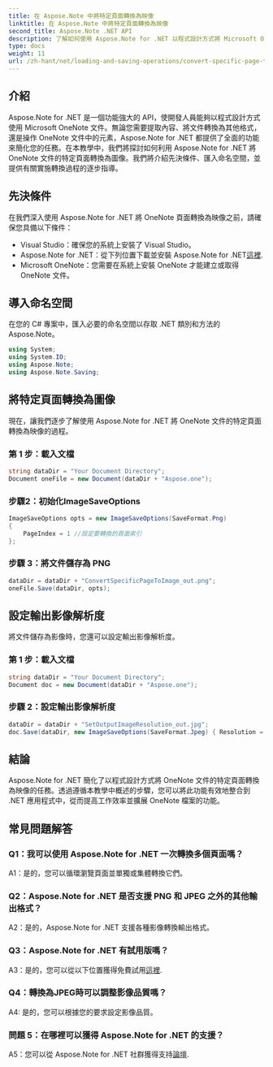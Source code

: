 ```yaml
---
title: 在 Aspose.Note 中將特定頁面轉換為映像
linktitle: 在 Aspose.Note 中將特定頁面轉換為映像
second_title: Aspose.Note .NET API
description: 了解如何使用 Aspose.Note for .NET 以程式設計方式將 Microsoft OneNote 文件的特定頁面轉換為映像。
type: docs
weight: 11
url: /zh-hant/net/loading-and-saving-operations/convert-specific-page-to-image/
---
```

## 介紹

Aspose.Note for .NET 是一個功能強大的 API，使開發人員能夠以程式設計方式使用 Microsoft OneNote 文件。無論您需要提取內容、將文件轉換為其他格式，還是操作 OneNote 文件中的元素，Aspose.Note for .NET 都提供了全面的功能來簡化您的任務。在本教學中，我們將探討如何利用 Aspose.Note for .NET 將 OneNote 文件的特定頁面轉換為圖像。我們將介紹先決條件、匯入命名空間，並提供有關實施轉換過程的逐步指導。

## 先決條件

在我們深入使用 Aspose.Note for .NET 將 OneNote 頁面轉換為映像之前，請確保您具備以下條件：

- Visual Studio：確保您的系統上安裝了 Visual Studio。
-  Aspose.Note for .NET：從下列位置下載並安裝 Aspose.Note for .NET[這裡](https://releases.aspose.com/note/net/).
- Microsoft OneNote：您需要在系統上安裝 OneNote 才能建立或取得 OneNote 文件。

## 導入命名空間

在您的 C# 專案中，匯入必要的命名空間以存取 .NET 類別和方法的 Aspose.Note。

```csharp
using System;
using System.IO;
using Aspose.Note;
using Aspose.Note.Saving;
```

## 將特定頁面轉換為圖像

現在，讓我們逐步了解使用 Aspose.Note for .NET 將 OneNote 文件的特定頁面轉換為映像的過程。

### 第 1 步：載入文檔

```csharp
string dataDir = "Your Document Directory";
Document oneFile = new Document(dataDir + "Aspose.one");
```

### 步驟2：初始化ImageSaveOptions

```csharp
ImageSaveOptions opts = new ImageSaveOptions(SaveFormat.Png)
{
    PageIndex = 1 //設定要轉換的頁面索引
};
```

### 步驟 3：將文件儲存為 PNG

```csharp
dataDir = dataDir + "ConvertSpecificPageToImage_out.png";
oneFile.Save(dataDir, opts);
```

## 設定輸出影像解析度

將文件儲存為影像時，您還可以設定輸出影像解析度。

### 第 1 步：載入文檔

```csharp
string dataDir = "Your Document Directory";
Document doc = new Document(dataDir + "Aspose.one");
```

### 步驟 2：設定輸出影像解析度

```csharp
dataDir = dataDir + "SetOutputImageResolution_out.jpg";
doc.Save(dataDir, new ImageSaveOptions(SaveFormat.Jpeg) { Resolution = 220 });
```

## 結論

Aspose.Note for .NET 簡化了以程式設計方式將 OneNote 文件的特定頁面轉換為映像的任務。透過遵循本教學中概述的步驟，您可以將此功能有效地整合到 .NET 應用程式中，從而提高工作效率並擴展 OneNote 檔案的功能。

## 常見問題解答

### Q1：我可以使用 Aspose.Note for .NET 一次轉換多個頁面嗎？

A1：是的，您可以循環瀏覽頁面並單獨或集體轉換它們。

### Q2：Aspose.Note for .NET 是否支援 PNG 和 JPEG 之外的其他輸出格式？

A2：是的，Aspose.Note for .NET 支援各種影像轉換輸出格式。

### Q3：Aspose.Note for .NET 有試用版嗎？

 A3：是的，您可以從以下位置獲得免費試用[這裡](https://releases.aspose.com/).

### Q4：轉換為JPEG時可以調整影像品質嗎？

A4: 是的，您可以根據您的要求設定影像品質。

### 問題 5：在哪裡可以獲得 Aspose.Note for .NET 的支援？

 A5：您可以從 Aspose.Note for .NET 社群獲得支持[論壇](https://forum.aspose.com/c/note/28).